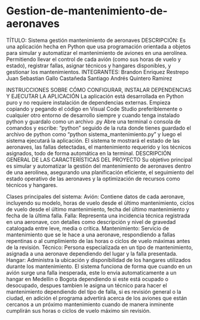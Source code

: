 # Gestion-de-mantenimiento-de-aeronaves

TÍTULO: Sistema gestión mantenimiento de aeronaves
DESCRIPCIÓN: Es una aplicación hecha en Python que usa programación orientada a objetos para simular y automatizar el mantenimiento de aviones en una aerolínea.
Permitiendo llevar el control de cada avión (como sus horas de vuelo y estado), registrar fallas, asignar técnicos y hangares disponibles, y gestionar los mantenimientos.
INTEGRANTES:
Brandon Enriquez Restrepo
Juan Sebastian Gallo Castañeda
Santiago Andrés Quintero Ramirez

INSTRUCCIONES SOBRE CÓMO CONFIGURAR, INSTALAR DEPENDENCIAS Y EJECUTAR LA APLICACIÓN
La aplicación está desarrollada en Python puro y no requiere instalación de dependencias externas. 
Empieza copiando y pegando el código en Visual Code Studio preferiblemente o cualquier otro entorno de desarrollo siempre y cuando tenga instalado python y guardalo como un archivo .py
Abre una terminal o consola de comandos y escribe:  “python” seguido de la ruta donde tienes guardado el archivo de python como “python sistema_mantenimiento.py” y luego el sistema ejecutará la aplicación.
El sistema te mostrará el estado de las aeronaves, las fallas detectadas, el mantenimiento requerido y los técnicos asignados, todo de forma automática en la terminal.
DESCRIPCIÓN GENERAL DE LAS CARACTERÍSTICAS DEL PROYECTO
Su objetivo principal es simular y automatizar la gestión del mantenimiento de aeronaves dentro de una aerolínea, asegurando una planificación eficiente, el seguimiento del estado operativo de las aeronaves y la optimización de recursos como técnicos y hangares.

Clases principales del sistema:
Avión: Contiene datos de cada aeronave, incluyendo su modelo, horas de vuelo desde el último mantenimiento, ciclos de vuelo desde el último mantenimiento, fecha del último mantenimiento y fecha de la última falla.
Falla: Representa una incidencia técnica registrada en una aeronave, con detalles como descripción y nivel de gravedad catalogada entre leve, media o crítica.
Mantenimiento: Servicio de mantenimiento que se le hace a una aeronave, respondiendo a fallas repentinas o al cumplimiento de las horas o ciclos de vuelo máximas antes de la revisión.
Técnico: Persona especializada en un tipo de mantenimiento, asignada a una aeronave dependiendo del lugar y la falla presentada.
Hangar: Administra la ubicación y disponibilidad de los hangares utilizados durante los mantenimiento.
El sistema funciona de forma que cuando en un avión surge una falla inesperada, este lo envia automaticamente a un hangar en Medellin o Bogota dependiendo si este está ocupado o desocupado, despues tambien le asigna un técnico para hacer el mantenimiento dependiendo del tipo de falla, si es revisión general o la ciudad, en adición el programa advertirá acerca de los aviones que están cercanos a un próximo mantenimiento cuando de manera inminente cumplirán sus horas o ciclos de vuelo máximo sin revisión.



